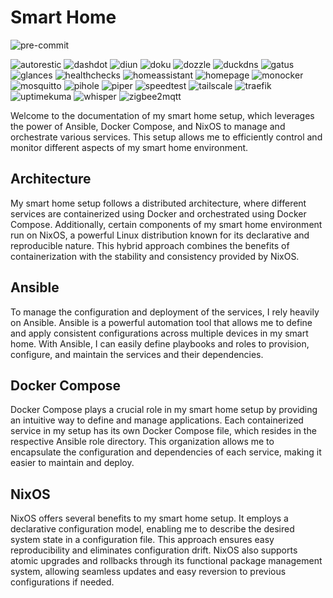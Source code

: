 # Smart Home

![pre-commit](https://github.com/claha/smart-home/actions/workflows/pre-commit.yaml/badge.svg)

![autorestic](https://github.com/claha/smart-home/actions/workflows/autorestic.yaml/badge.svg)
![dashdot](https://github.com/claha/smart-home/actions/workflows/dashdot.yaml/badge.svg)
![diun](https://github.com/claha/smart-home/actions/workflows/diun.yaml/badge.svg)
![doku](https://github.com/claha/smart-home/actions/workflows/doku.yaml/badge.svg)
![dozzle](https://github.com/claha/smart-home/actions/workflows/dozzle.yaml/badge.svg)
![duckdns](https://github.com/claha/smart-home/actions/workflows/duckdns.yaml/badge.svg)
![gatus](https://github.com/claha/smart-home/actions/workflows/gatus.yaml/badge.svg)
![glances](https://github.com/claha/smart-home/actions/workflows/glances.yaml/badge.svg)
![healthchecks](https://github.com/claha/smart-home/actions/workflows/healthchecks.yaml/badge.svg)
![homeassistant](https://github.com/claha/smart-home/actions/workflows/homeassistant.yaml/badge.svg)
![homepage](https://github.com/claha/smart-home/actions/workflows/homepage.yaml/badge.svg)
![monocker](https://github.com/claha/smart-home/actions/workflows/monocker.yaml/badge.svg)
![mosquitto](https://github.com/claha/smart-home/actions/workflows/mosquitto.yaml/badge.svg)
![pihole](https://github.com/claha/smart-home/actions/workflows/pihole.yaml/badge.svg)
![piper](https://github.com/claha/smart-home/actions/workflows/piper.yaml/badge.svg)
![speedtest](https://github.com/claha/smart-home/actions/workflows/speedtest.yaml/badge.svg)
![tailscale](https://github.com/claha/smart-home/actions/workflows/tailscale.yaml/badge.svg)
![traefik](https://github.com/claha/smart-home/actions/workflows/traefik.yaml/badge.svg)
![uptimekuma](https://github.com/claha/smart-home/actions/workflows/uptimekuma.yaml/badge.svg)
![whisper](https://github.com/claha/smart-home/actions/workflows/whisper.yaml/badge.svg)
![zigbee2mqtt](https://github.com/claha/smart-home/actions/workflows/zigbee2mqtt.yaml/badge.svg)

Welcome to the documentation of my smart home setup, which leverages the power of
Ansible, Docker Compose, and NixOS to manage and orchestrate various services. This
setup allows me to efficiently control and monitor different aspects of my smart
home environment.

## Architecture

My smart home setup follows a distributed architecture, where different services
are containerized using Docker and orchestrated using Docker Compose. Additionally,
certain components of my smart home environment run on NixOS, a powerful Linux distribution
known for its declarative and reproducible nature. This hybrid approach combines
the benefits of containerization with the stability and consistency provided by NixOS.

## Ansible

To manage the configuration and deployment of the services, I rely heavily on Ansible.
Ansible is a powerful automation tool that allows me to define and apply consistent
configurations across multiple devices in my smart home. With Ansible, I can easily
define playbooks and roles to provision, configure, and maintain the services and
their dependencies.

## Docker Compose

Docker Compose plays a crucial role in my smart home setup by providing an intuitive
way to define and manage applications. Each containerized service in my setup has
its own Docker Compose file, which resides in the respective Ansible role directory.
This organization allows me to encapsulate the configuration and dependencies of
each service, making it easier to maintain and deploy.

## NixOS

NixOS offers several benefits to my smart home setup. It employs a declarative configuration
model, enabling me to describe the desired system state in a configuration file.
This approach ensures easy reproducibility and eliminates configuration drift. NixOS
also supports atomic upgrades and rollbacks through its functional package management
system, allowing seamless updates and easy reversion to previous configurations if
needed.
